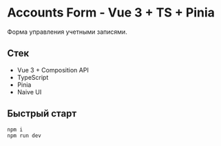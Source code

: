 # Accounts Form - Vue 3 + TS + Pinia

Форма управления учетными записями.

## Стек
- Vue 3 + Composition API
- TypeScript
- Pinia
- Naive UI

## Быстрый старт
```bash
npm i
npm run dev
